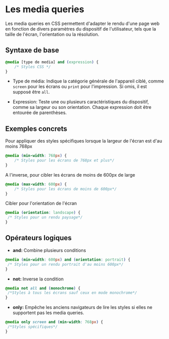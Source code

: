 # Les media queries

Les media queries en CSS permettent d'adapter le rendu d'une page web en fonction de divers paramètres du dispositif de l'utilisateur, tels que la taille de l'écran, l'orientation ou la résolution.

## Syntaxe de base

```css
@media [type de media] and (expression) {
    /* Styles CSS */
}
```

- Type de média: Indique la catégorie générale de l'appareil ciblé, comme `screen` pour les écrans ou `print` pour l'impression. Si omis, il est supposé être `all`.

- Expression: Teste une ou plusieurs caractéristiques du dispositif, comme sa largeur ou son orientation. Chaque expression doit être entourée de parenthèses.

## Exemples concrets

Pour appliquer des styles spécifiques lorsque la largeur de l'écran est d'au moins 768px

```css
@media (min-width: 768px) {
    /* Styles pour les écrans de 768px et plus*/
}
```

A l'inverse, pour cibler les écrans de moins de 600px de large

```css
@media (max-width: 600px) {
    /* Styles pour les écrans de moins de 600px*/
}
```

Cibler pour l'orientation de l'écran
```css
@media (orientation: landscape) {
 /* Styles pour un rendu paysage*/
}
```

## Opérateurs logiques

- **and:** Combine plusieurs conditions
```css
@media (min-width: 600px) and (orientation: portrait) {
 /* Styles pour un rendu portrait d'au moins 600px*/
}
```

- **not:** Inverse la condition
```css
@media not all and (monochrome) {
 /*Styles à tous les écrans sauf ceux en mode monochrome*/
}
```

- **only:** Empêche les anciens navigateurs de lire les styles si elles ne supportent pas les media queries.
```css
@media only screen and (min-width: 768px) {
 /*Styles spécifiques*/
}
```